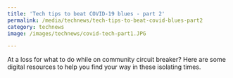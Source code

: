 ```yaml
---
title: 'Tech tips to beat COVID-19 blues - part 2'
permalink: /media/technews/tech-tips-to-beat-covid-blues-part2
category: technews
image: /images/technews/covid-tech-part1.JPG

---
```




At a loss for what to do while on community circuit breaker? Here are some digital resources to help you find your way in these isolating times.
